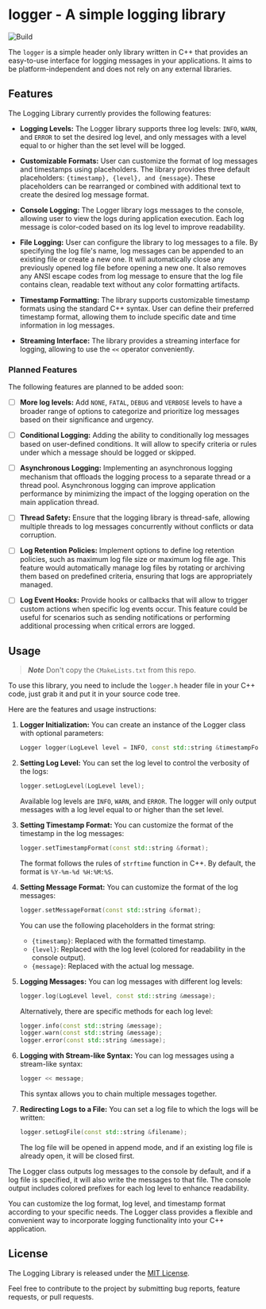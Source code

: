 # logger - A simple logging library
![Build](https://github.com/basicfunc/logger/actions/workflows/cmake.yml/badge.svg)

The `logger` is a simple header only library written in C++ that provides an easy-to-use interface for logging messages in your applications. It aims to be platform-independent and does not rely on any external libraries.

## Features

The Logging Library currently provides the following features:

- **Logging Levels:** The Logger library supports three log levels: `INFO`, `WARN`, and `ERROR` to set the desired log level, and only messages with a level equal to or higher than the set level will be logged.

- **Customizable Formats:** User can customize the format of log messages and timestamps using placeholders. The library provides three default placeholders: `{timestamp}, {level}, and {message}`. These placeholders can be rearranged or combined with additional text to create the desired log message format.

- **Console Logging:** The Logger library logs messages to the console, allowing user to view the logs during application execution. Each log message is color-coded based on its log level to improve readability.

- **File Logging:** User can configure the library to log messages to a file. By specifying the log file's name, log messages can be appended to an existing file or create a new one. It will automatically close any previously opened log file before opening a new one. It also removes any ANSI escape codes from log message to ensure that the log file contains clean, readable text without any color formatting artifacts.

- **Timestamp Formatting:** The library supports customizable timestamp formats using the standard C++ syntax. User can define their preferred timestamp format, allowing them to include specific date and time information in log messages.

- **Streaming Interface:** The library provides a streaming interface for logging, allowing to use the `<<` operator conveniently.

### Planned Features

The following features are planned to be added soon:

- [ ] **More log levels:** Add `NONE`, `FATAL`, `DEBUG` and `VERBOSE` levels to have a broader range of options to categorize and prioritize log messages based on their significance and urgency.

- [ ] **Conditional Logging:** Adding the ability to conditionally log messages based on user-defined conditions. It will allow to specify criteria or rules under which a message should be logged or skipped.

- [ ] **Asynchronous Logging:** Implementing an asynchronous logging mechanism that offloads the logging process to a separate thread or a thread pool. Asynchronous logging can improve application performance by minimizing the impact of the logging operation on the main application thread.

- [ ] **Thread Safety:** Ensure that the logging library is thread-safe, allowing multiple threads to log messages concurrently without conflicts or data corruption.

- [ ] **Log Retention Policies:** Implement options to define log retention policies, such as maximum log file size or maximum log file age. This feature would automatically manage log files by rotating or archiving them based on predefined criteria, ensuring that logs are appropriately managed.

- [ ] **Log Event Hooks:** Provide hooks or callbacks that will allow to trigger custom actions when specific log events occur. This feature could be useful for scenarios such as sending notifications or performing additional processing when critical errors are logged.

## Usage

> ***Note***
> Don't copy the `CMakeLists.txt` from this repo.

To use this library, you need to include the `logger.h` header file in your C++ code, just grab it and put it in your source code tree.

Here are the features and usage instructions:

1. **Logger Initialization:**
   You can create an instance of the Logger class with optional parameters:
   ```cpp
   Logger logger(LogLevel level = INFO, const std::string &timestampFormat = "%Y-%m-%d %H:%M:%S", const std::string &messageFormat = "{timestamp} {level}: {message}");
   ```

2. **Setting Log Level:**
   You can set the log level to control the verbosity of the logs:
   ```cpp
   logger.setLogLevel(LogLevel level);
   ```
   Available log levels are `INFO`, `WARN`, and `ERROR`. The logger will only output messages with a log level equal to or higher than the set level.

3. **Setting Timestamp Format:**
   You can customize the format of the timestamp in the log messages:
   ```cpp
   logger.setTimestampFormat(const std::string &format);
   ```
   The format follows the rules of `strftime` function in C++. By default, the format is `%Y-%m-%d %H:%M:%S`.

4. **Setting Message Format:**
   You can customize the format of the log messages:
   ```cpp
   logger.setMessageFormat(const std::string &format);
   ```
   You can use the following placeholders in the format string:
   - `{timestamp}`: Replaced with the formatted timestamp.
   - `{level}`: Replaced with the log level (colored for readability in the console output).
   - `{message}`: Replaced with the actual log message.

5. **Logging Messages:**
   You can log messages with different log levels:
   ```cpp
   logger.log(LogLevel level, const std::string &message);
   ```
   Alternatively, there are specific methods for each log level:
   ```cpp
   logger.info(const std::string &message);
   logger.warn(const std::string &message);
   logger.error(const std::string &message);
   ```

6. **Logging with Stream-like Syntax:**
   You can log messages using a stream-like syntax:
   ```cpp
   logger << message;
   ```
   This syntax allows you to chain multiple messages together.

7. **Redirecting Logs to a File:**
   You can set a log file to which the logs will be written:
   ```cpp
   logger.setLogFile(const std::string &filename);
   ```
   The log file will be opened in append mode, and if an existing log file is already open, it will be closed first.

The Logger class outputs log messages to the console by default, and if a log file is specified, it will also write the messages to that file. The console output includes colored prefixes for each log level to enhance readability.

You can customize the log format, log level, and timestamp format according to your specific needs. The Logger class provides a flexible and convenient way to incorporate logging functionality into your C++ application.

## License

The Logging Library is released under the [MIT License](LICENSE).

Feel free to contribute to the project by submitting bug reports, feature requests, or pull requests.
